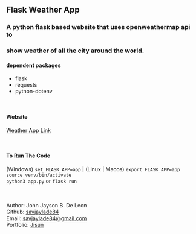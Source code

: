 ## Flask Weather App
### A python flask based website that uses openweathermap api to<br> 
### show weather of all the city around the world.

#### dependent packages

- flask
- requests
- python-dotenv

<br>

#### Website<br>
[Weather App Link](https://weatherflaskapp.onrender.com/)

<br>

#### To Run The Code<br>
(Windows) `set FLASK_APP=app` | (Linux | Macos) `export FLASK_APP=app`<br>
`source venv/bin/activate` <br>
`python3 app.py` or `flask run`

<br><br>
Author: John Jayson B. De Leon<br>
Github: [savjaylade84](github.com/savjaylade84) <br>
Email: savjaylade84@gmail.com<br>
Portfolio: [Jisun](https://savjaylade84.github.io/Jisun.github.io/)<br>
